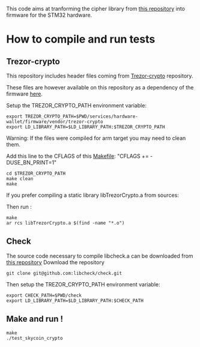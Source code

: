 
This code aims at tranforming the cipher library from [this repository](https://github.com/skycoin/skycoin/tree/develop/src/cipher) into firmware for the STM32 hardware.

# How to compile and run tests 

## Trezor-crypto

This repository includes header files coming from [Trezor-crypto](https://github.com/trezor/trezor-crypto/) repository.

These files are however available on this repository as a dependency of the firmware [here](https://github.com/skycoin/services/tree/hardware-wallet/hardware-wallet/firmware/vendor/trezor-crypto).

Setup the TREZOR_CRYPTO_PATH environment variable:

    export TREZOR_CRYPTO_PATH=$PWD/services/hardware-wallet/firmware/vendor/trezor-crypto
    export LD_LIBRARY_PATH=$LD_LIBRARY_PATH:$TREZOR_CRYPTO_PATH


Warning: If the files were compiled for arm target you may need to clean them.

Add this line to the CFLAGS of this [Makefile](https://github.com/skycoin/services/blob/hardware-wallet/hardware-wallet/firmware/vendor/trezor-crypto/Makefile): "CFLAGS += -DUSE_BN_PRINT=1" 
    
    cd $TREZOR_CRYPTO_PATH
    make clean
    make


If you prefer compiling a static library libTrezorCrypto.a from sources:

Then run :

    make 
    ar rcs libTrezorCrypto.a $(find -name "*.o")

## Check

The source code necessary to compile libcheck.a can be downloaded from [this repository](https://github.com/libcheck/check)
Download the repository

    git clone git@github.com:libcheck/check.git

Then setup the TREZOR_CRYPTO_PATH environment variable:

    export CHECK_PATH=$PWD/check
    export LD_LIBRARY_PATH=$LD_LIBRARY_PATH:$CHECK_PATH

## Make and run !

    make
    ./test_skycoin_crypto